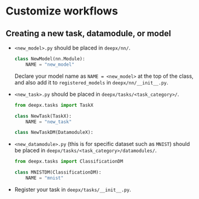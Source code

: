 # Customize workflows

## Creating a new task, datamodule, or model

- `<new_model>.py` should be placed in `deepx/nn/`.

    ```python
    class NewModel(nn.Module):
        NAME = "new_model"
    ```

   Declare your model name as `NAME = <new_model>` at the top of the class, and also add it to `registered_models` in `deepx/nn/__init__.py`.

- `<new_task>.py` should be placed in `deepx/tasks/<task_category>/`.

    ```python
    from deepx.tasks import TaskX

    class NewTask(TaskX):
        NAME = "new_task"

    class NewTaskDM(DatamoduleX):

    ```

- `<new_datamodule>.py` (this is for specific dataset such as `MNIST`) should be placed in `deepx/tasks/<task_category>/datamodules/`.

    ```python
    from deepx.tasks import ClassificationDM

    class MNISTDM(ClassificationDM):
        NAME = "mnist"
    ```

- Register your task in `deepx/tasks/__init__.py`.
